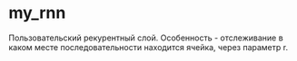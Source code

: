 # my_rnn

Пользовательский рекурентный слой.
Особенность - отслеживание в каком месте
последовательности находится ячейка, через параметр r.

